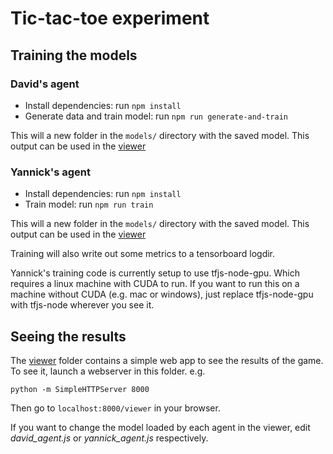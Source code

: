 # Tic-tac-toe experiment

## Training the models

### David's agent

- Install dependencies: run `npm install`
- Generate data and train model: run `npm run generate-and-train`

This will a new folder in the `models/` directory with the saved model. This output can be used in the [viewer](viewer)

### Yannick's agent

- Install dependencies: run `npm install`
- Train model: run `npm run train`

This will a new folder in the `models/` directory with the saved model. This output can be used in the [viewer](viewer)

Training will also write out some metrics to a tensorboard logdir.

Yannick's training code is currently setup to use tfjs-node-gpu. Which requires a
linux machine with CUDA to run. If you want to run this on a machine without CUDA
(e.g. mac or windows), just replace tfjs-node-gpu with tfjs-node wherever you see it.

## Seeing the results

The [viewer](viewer) folder contains a simple web app to see the results of the game. To see it, launch a webserver in this folder. e.g.

```
python -m SimpleHTTPServer 8000
```

Then go to `localhost:8000/viewer` in your browser.

If you want to change the model loaded by each agent in the viewer, edit _david_agent.js_ or _yannick_agent.js_ respectively.
